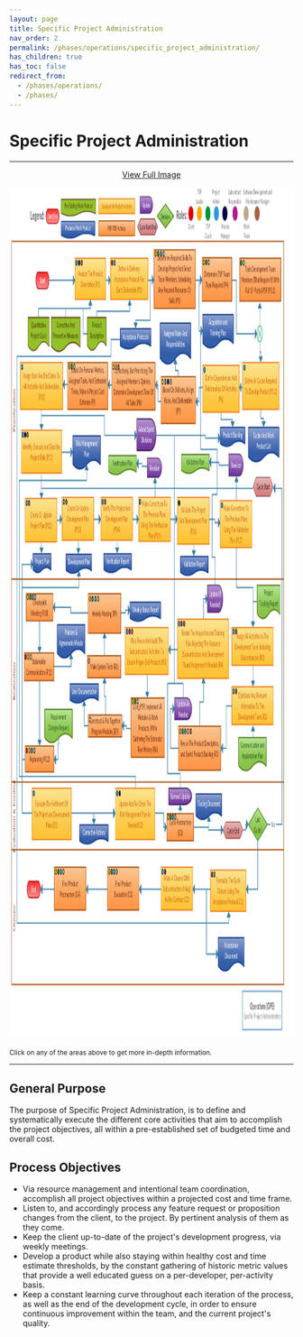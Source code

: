 ```yaml
---
layout: page
title: Specific Project Administration
nav_order: 2
permalink: /phases/operations/specific_project_administration/
has_children: true
has_toc: false
redirect_from:
  - /phases/operations/
  - /phases/
---
```


<head>
<script src="http://ajax.googleapis.com/ajax/libs/jquery/1.10.2/jquery.min.js"></script>
<script src="/assets/js/jquery.rwdImageMaps.min.js"></script>
</head>

# Specific Project Administration

<hr>

<p style="text-align:center;"><a href="/images/specific_project_administration.png" target="_blank">View Full Image</a></p>

<div>
	<img src="/images/specific_project_administration.png" width="1464" height="1504" usemap="#spa" alt="" />
	<map name="spa">
    <area target="" alt="P1" title="P1" href="/phases/operations/specific_project_administration/planification/p1/" coords="338,125,495,199" shape="rect">
    <area target="" alt="P2" title="P2" href="/phases/operations/specific_project_administration/planification/p2/" coords="523,127,715,200" shape="rect">
    <area target="" alt="P3" title="P3" href="/phases/operations/specific_project_administration/planification/p3/" coords="747,113,956,217" shape="rect">
    <area target="" alt="P4" title="P4" href="/phases/operations/specific_project_administration/planification/p4/" coords="994,124,1146,202" shape="rect">
    <area target="" alt="P5.1" title="P5.1" href="/phases/operations/specific_project_administration/planification/p5_1/" coords="1187,125,1400,200" shape="rect">
    <area target="" alt="P5.2" title="P5.2" href="/phases/operations/specific_project_administration/planification/p5_2/" coords="1203,313,1390,396" shape="rect">
    <area target="" alt="P6" title="P6" href="/phases/operations/specific_project_administration/planification/p6/" coords="996,317,1184,397" shape="rect">
    <area target="" alt="P7" title="P7" href="/phases/operations/specific_project_administration/planification/p7/" coords="782,336,958,416" shape="rect">
    <area target="" alt="P8" title="P8" href="/phases/operations/specific_project_administration/planification/p8/" coords="530,313,751,394" shape="rect">
    <area target="" alt="P9" title="P9" href="/phases/operations/specific_project_administration/planification/p9/" coords="301,310,508,393" shape="rect">
    <area target="" alt="P10" title="P10" href="/phases/operations/specific_project_administration/planification/p10/" coords="54,309,275,396" shape="rect">
    <area target="" alt="P11" title="P11" href="/phases/operations/specific_project_administration/planification/p11/" coords="61,431,270,508" shape="rect">
    <area target="" alt="P12" title="P12" href="/phases/operations/specific_project_administration/planification/p12/" coords="81,551,244,627" shape="rect">
    <area target="" alt="P13" title="P13" href="/phases/operations/specific_project_administration/planification/p13/" coords="271,551,434,625" shape="rect">
    <area target="" alt="P14" title="P14" href="/phases/operations/specific_project_administration/planification/p14/" coords="473,551,633,627" shape="rect">
    <area target="" alt="P15" title="P15" href="/phases/operations/specific_project_administration/planification/p15/" coords="667,548,830,626" shape="rect">
    <area target="" alt="P16" title="P16" href="/phases/operations/specific_project_administration/planification/p16/" coords="867,551,1030,631" shape="rect">
    <area target="" alt="P17" title="P17" href="/phases/operations/specific_project_administration/planification/p17/" coords="1086,556,1250,638" shape="rect">
    <area target="" alt="R1" title="R1" href="/phases/operations/specific_project_administration/realization/r1/" coords="1146,781,1361,847" shape="rect">
    <area target="" alt="R2" title="R2" href="/phases/operations/specific_project_administration/realization/r2/" coords="1146,887,1359,954" shape="rect">
    <area target="" alt="R3" title="R3" href="/phases/operations/specific_project_administration/realization/r3/" coords="872,957,1088,1033" shape="rect">
    <area target="" alt="R4" title="R4" href="/phases/operations/specific_project_administration/realization/r4/" coords="866,766,1130,869" shape="rect">
    <area target="" alt="R5" title="R5" href="/phases/operations/specific_project_administration/realization/r5/" coords="596,782,817,865" shape="rect">
    <area target="" alt="R6" title="R6" href="/phases/operations/specific_project_administration/realization/r6/" coords="625,905,797,1011" shape="rect">
    <area target="" alt="R7" title="R7" href="/phases/operations/specific_project_administration/realization/r7/" coords="393,927,588,991" shape="rect">
    <area target="" alt="R8" title="R8" href="/phases/operations/specific_project_administration/realization/r8/" coords="398,824,577,873" shape="rect">
    <area target="" alt="R9" title="R9" href="/phases/operations/specific_project_administration/realization/r9/" coords="405,722,575,789" shape="rect">
    <area target="" alt="R10" title="R10" href="/phases/operations/specific_project_administration/realization/r10/" coords="87,720,223,767" shape="rect">
    <area target="" alt="R11" title="R11" href="/phases/operations/specific_project_administration/realization/r11/" coords="69,819,235,885" shape="rect">
    <area target="" alt="R12" title="R12" href="/phases/operations/specific_project_administration/realization/r12/" coords="78,989,228,1037" shape="rect">
    <area target="" alt="E1" title="E1" href="/phases/operations/specific_project_administration/evaluation_and_control/e1/" coords="117,1067,321,1157" shape="rect">
    <area target="" alt="E2" title="E2" href="/phases/operations/specific_project_administration/evaluation_and_control/e2/" coords="546,1066,749,1155" shape="rect">
    <area target="" alt="E3" title="E3" href="/phases/operations/specific_project_administration/evaluation_and_control/e3/" coords="810,1111,950,1163" shape="rect">
    <area target="" alt="C1" title="C1" href="/phases/operations/specific_project_administration/closure/c1/" coords="1034,1207,1222,1288" shape="rect">
    <area target="" alt="C2" title="C2" href="/phases/operations/specific_project_administration/closure/c2/" coords="772,1198,958,1293" shape="rect">
    <area target="" alt="C3" title="C3" href="/phases/operations/specific_project_administration/closure/c3/" coords="505,1207,668,1280" shape="rect">
    <area target="" alt="C4" title="C4" href="/phases/operations/specific_project_administration/closure/c4/" coords="231,1204,393,1280" shape="rect">
  </map>
</div>

<script>$(document).ready(function(e) {	$('img[usemap]').rwdImageMaps();});</script>

<sub>Click on any of the areas above to get more in-depth information.</sub>

<hr>

## General Purpose
The purpose of Specific Project Administration, is to define and systematically execute the different core activities that aim to accomplish the project objectives,  all within a pre-established set of budgeted time and overall cost.

## Process Objectives
* Via resource management and intentional team coordination, accomplish all project objectives within a projected cost and time frame.
* Listen to, and accordingly process any feature request or proposition changes from the client, to the project. By pertinent analysis of them as they come.
* Keep the client up-to-date of the project's development progress, via weekly meetings.
* Develop a product while also staying within healthy cost and time estimate thresholds, by the constant gathering of historic metric values that provide a well educated guess on a per-developer, per-activity basis.
* Keep a constant learning curve throughout each iteration of the process, as well as the end of the development cycle, in order to ensure continuous improvement within the team, and the current project's quality.